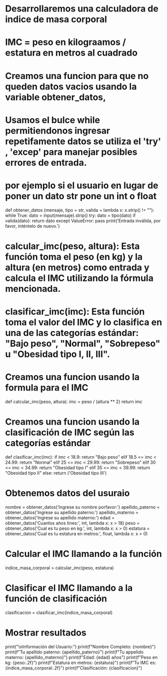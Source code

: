 # Desarrollaremos una calculadora de indice de masa corporal 
# IMC = peso en kilograamos / estatura en metros al cuadrado

# Creamos una funcion para que no queden datos vacios usando la variable obtener_datos, 
# Usamos el bulce while permitiendonos ingresar repetifamente datos se utiliza el 'try' , 'excep' para manejar posibles errores de entrada. 
# por ejemplo si el usuario en lugar de poner un dato str pone un int o float
def obtener_datos (mensaje, tipo = str, valida = lambda x: x.strip() != ""):
    while  True:
        dato = input(mensaje).strip()
        try:
            dato = tipo(dato)
            if valida(dato):
                return dato
        except ValueError:
            pass
        print('Entrada inválida, por favor, inténtelo de nuevo.')

# calcular_imc(peso, altura): Esta función toma el peso (en kg) y la altura (en metros) como entrada y calcula el IMC utilizando la fórmula mencionada.
# clasificar_imc(imc): Esta función toma el valor del IMC y lo clasifica en una de las categorías estándar: "Bajo peso", "Normal", "Sobrepeso" u "Obesidad tipo I, II, III".
        
# Creamos una funcion usando la formula para el IMC
def calcular_imc(peso, altura):
     imc = peso / (altura ** 2)
     return imc
 
# Creamos una funcion usando la clasificación de IMC según las categorías estándar
def clasificar_imc(imc):
     if imc < 18.9:
         return "Bajo peso"
     elif 18.5 <= imc < 24.99:
         return "Normal"
     elif 25 <= imc < 29.99:
         return "Sobrepeso"
     elif 30 <= imc < 34.99:
         return "Obesidad tipo I"
     elif 35 <= imc < 39.99:
         return "Obesidad tipo II"
     else:
         return ('Obesidad tipo III')
     
# Obtenemos datos del usuraio       
nombre = obtener_datos('Ingrese su nombre porfavor:')
apellido_paterno = obtener_datos('Ingrese su apellido paterno:')
apellido_materno = obtener_datos('Ingrese su apellido materno:')
edad = obtener_datos('Cuantos años tines:', int, lambda x: x > 18)
peso = obtener_datos('Cual es tu peso en kg:', int, lambda x: x > 0)
estatura = obtener_datos('Cual es tu estatura en metros:', float, lambda x: x > 0)

# Calcular el IMC llamando a la función
indice_masa_corporal = calcular_imc(peso, estatura)
        
# Clasificar el IMC llamando a la función de clasificación
clasificacion = clasificar_imc(indice_masa_corporal)

# Mostrar resultados
print("\nInformación del Usuario:")
print(f"Nombre Completo: {nombre}")
print(f"Tu apellido paterno: {apellido_paterno}")
print(f"Tu appelido materno: {apellido_materno}")
print(f"Edad: {edad} años")
print(f"Peso en kg: {peso:.2f}")
print(f"Estatura en metros: {estatura}")
print(f"Tu IMC es: {indice_masa_corporal:.2f}")
print(f"Clasificación: {clasificacion}")
